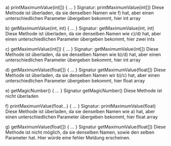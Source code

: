 a) printMaximumValue(int[]) { … }
Signatur: printMaximumValue(int[])
Diese Methode ist überladen, da sie denselben Namen wie f) hat,
aber einen unterschiedlichen Parameter übergeben bekommt, hier int array

b) getMaximumValue(int, int) { … }
Signatur: getMaximumValue(int, int)
Diese Methode ist überladen, da sie denselben Namen wie c)/d) hat,
aber einen unterschiedlichen Parameter übergeben bekommt, hier zwei ints

c) getMaximumValue(int[]) { … }
Signatur: getMaximumValue(int[])
Diese Methode ist überladen, da sie denselben Namen wie b)/d) hat,
aber einen unterschiedlichen Parameter übergeben bekommt, hier int array

d) getMaximumValue(float[]) { … }
Signatur getMaximumValue(float[])
Diese Methode ist überladen, da sie denselben Namen wir b)/c) hat,
aber einen unterschiedlichen Parameter übergeben bekommt, hier float array

e) getMagicNumber() { … }
Signatur getMagicNumber()
Diese Methode ist nicht überladen

f) printMaximumValue(float...) { … }
Signatur: printMaximumValue(float)
Diese Methode ist überladen, da sie denselben Namen wie a) hat,
aber einen unterschiedlichen Parameter übergeben bekommt, hier float array

g) getMaximumValue(float[]) { … }
Signatur getMaximumValue(float[])
Diese Methode ist nicht möglich, da sie denselben Namen,
sowie den selben Parameter hat. Hier würde eine fehler Meldung erscheinen.